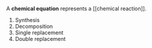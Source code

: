 A **chemical equation** represents a [[chemical reaction]].

1. Synthesis
2. Decomposition
3. Single replacement
4. Double replacement